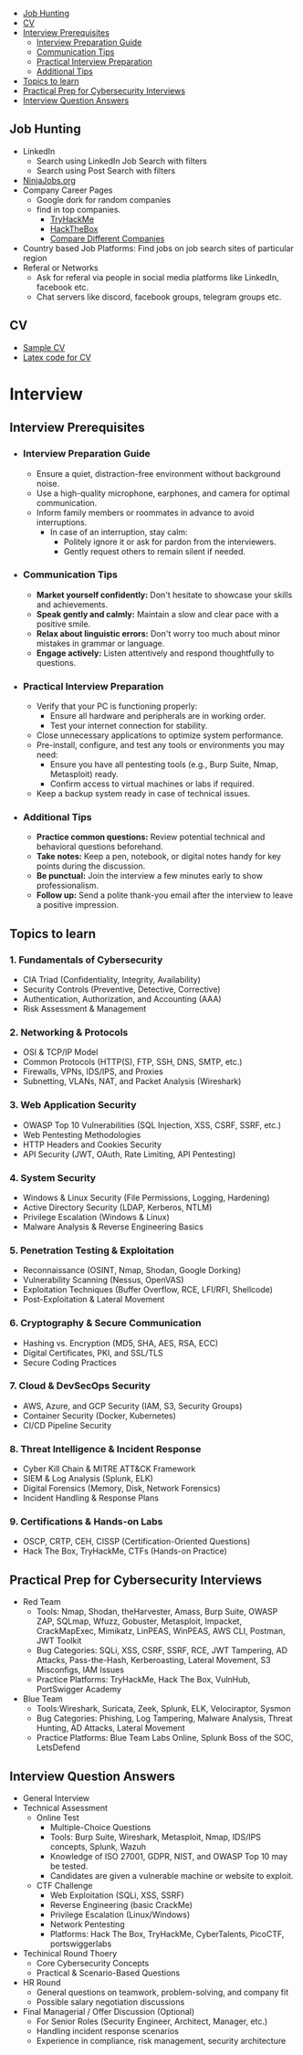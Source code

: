 - [Job Hunting](#job-hunting)
- [CV](#cv)
- [Interview Prerequisites](#interview-prerequisites)
  - [Interview Preparation Guide](#interview-preparation-guide)
  - [Communication Tips](#communication-tips)
  - [Practical Interview Preparation](#practical-interview-preparation)
  - [Additional Tips](#additional-tips)
- [Topics to learn](#topics-to-learn)
- [Practical Prep for Cybersecurity Interviews](#practical-prep-for-cybersecurity-interviews)
- [Interview Question Answers](#interview-question-answers)

## Job Hunting
- LinkedIn
  - Search using LinkedIn Job Search with filters
  - Search using Post Search with filters
- [NinjaJobs.org](https://ninjajobs.org)
- Company Career Pages
  - Google dork for random companies
  - find in top companies.
    - [TryHackMe](https://careers.tryhackme.com/)
    - [HackTheBox](https://jobs.hackthebox.com/)
    - [Compare Different Companies](https://www.levels.fyi)
- Country based Job Platforms: Find jobs on job search sites of particular region
- Referal or Networks
  - Ask for referal via people in social media platforms like LinkedIn, facebook etc.
  - Chat servers like discord, facebook groups, telegram groups etc.

## CV
- [Sample CV](https://zishanadthandar.github.io/CV.pdf)    
- [Latex code for CV](./CVLatext.tex)

# Interview
## Interview Prerequisites
- ### **Interview Preparation Guide**
  - Ensure a quiet, distraction-free environment without background noise. 
  - Use a high-quality microphone, earphones, and camera for optimal communication.
  - Inform family members or roommates in advance to avoid interruptions. 
    - In case of an interruption, stay calm:
      - Politely ignore it or ask for pardon from the interviewers.
      - Gently request others to remain silent if needed.
- ### **Communication Tips**
  - **Market yourself confidently:** Don't hesitate to showcase your skills and achievements.
  - **Speak gently and calmly:** Maintain a slow and clear pace with a positive smile.
  - **Relax about linguistic errors:** Don't worry too much about minor mistakes in grammar or language.
  - **Engage actively:** Listen attentively and respond thoughtfully to questions.
- ### **Practical Interview Preparation**
  - Verify that your PC is functioning properly:
    - Ensure all hardware and peripherals are in working order.
    - Test your internet connection for stability.
  - Close unnecessary applications to optimize system performance.
  - Pre-install, configure, and test any tools or environments you may need:
    - Ensure you have all pentesting tools (e.g., Burp Suite, Nmap, Metasploit) ready.
    - Confirm access to virtual machines or labs if required.
  - Keep a backup system ready in case of technical issues.
- ### **Additional Tips**
  - **Practice common questions:** Review potential technical and behavioral questions beforehand.
  - **Take notes:** Keep a pen, notebook, or digital notes handy for key points during the discussion.
  - **Be punctual:** Join the interview a few minutes early to show professionalism.
  - **Follow up:** Send a polite thank-you email after the interview to leave a positive impression.

## Topics to learn
### 1. Fundamentals of Cybersecurity
- CIA Triad (Confidentiality, Integrity, Availability)
- Security Controls (Preventive, Detective, Corrective)
- Authentication, Authorization, and Accounting (AAA)
- Risk Assessment & Management
### 2. Networking & Protocols
- OSI & TCP/IP Model
- Common Protocols (HTTP(S), FTP, SSH, DNS, SMTP, etc.)
- Firewalls, VPNs, IDS/IPS, and Proxies
- Subnetting, VLANs, NAT, and Packet Analysis (Wireshark)
### 3. Web Application Security
- OWASP Top 10 Vulnerabilities (SQL Injection, XSS, CSRF, SSRF, etc.)
- Web Pentesting Methodologies
- HTTP Headers and Cookies Security
- API Security (JWT, OAuth, Rate Limiting, API Pentesting)
### 4. System Security
- Windows & Linux Security (File Permissions, Logging, Hardening)
- Active Directory Security (LDAP, Kerberos, NTLM)
- Privilege Escalation (Windows & Linux)
- Malware Analysis & Reverse Engineering Basics
### 5. Penetration Testing & Exploitation
- Reconnaissance (OSINT, Nmap, Shodan, Google Dorking)
- Vulnerability Scanning (Nessus, OpenVAS)
- Exploitation Techniques (Buffer Overflow, RCE, LFI/RFI, Shellcode)
- Post-Exploitation & Lateral Movement
### 6. Cryptography & Secure Communication
- Hashing vs. Encryption (MD5, SHA, AES, RSA, ECC)
- Digital Certificates, PKI, and SSL/TLS
- Secure Coding Practices
### 7. Cloud & DevSecOps Security
- AWS, Azure, and GCP Security (IAM, S3, Security Groups)
- Container Security (Docker, Kubernetes)
- CI/CD Pipeline Security
### 8. Threat Intelligence & Incident Response
- Cyber Kill Chain & MITRE ATT&CK Framework
- SIEM & Log Analysis (Splunk, ELK)
- Digital Forensics (Memory, Disk, Network Forensics)
- Incident Handling & Response Plans
### 9. Certifications & Hands-on Labs
- OSCP, CRTP, CEH, CISSP (Certification-Oriented Questions)
- Hack The Box, TryHackMe, CTFs (Hands-on Practice)

## Practical Prep for Cybersecurity Interviews
- Red Team
  - Tools: Nmap, Shodan, theHarvester, Amass, Burp Suite, OWASP ZAP, SQLmap, Wfuzz, Gobuster, Metasploit, Impacket, CrackMapExec, Mimikatz, LinPEAS, WinPEAS, AWS CLI, Postman, JWT Toolkit
  - Bug Categories: SQLi, XSS, CSRF, SSRF, RCE, JWT Tampering, AD Attacks, Pass-the-Hash, Kerberoasting, Lateral Movement, S3 Misconfigs, IAM Issues
  - Practice Platforms: TryHackMe, Hack The Box, VulnHub, PortSwigger Academy
- Blue Team
  - Tools:Wireshark, Suricata, Zeek, Splunk, ELK, Velociraptor, Sysmon
  - Bug Categories: Phishing, Log Tampering, Malware Analysis, Threat Hunting, AD Attacks, Lateral Movement
  - Practice Platforms: Blue Team Labs Online, Splunk Boss of the SOC, LetsDefend



## Interview Question Answers
- General Interview
- Technical Assessment
  - Online Test  
    - Multiple-Choice Questions
    - Tools: Burp Suite, Wireshark, Metasploit, Nmap, IDS/IPS concepts, Splunk, Wazuh
    - Knowledge of ISO 27001, GDPR, NIST, and OWASP Top 10 may be tested.
    - Candidates are given a vulnerable machine or website to exploit.
  - CTF Challenge
    - Web Exploitation (SQLi, XSS, SSRF)
    - Reverse Engineering (basic CrackMe)
    - Privilege Escalation (Linux/Windows)
    - Network Pentesting
    - Platforms: Hack The Box, TryHackMe, CyberTalents, PicoCTF, portswiggerlabs
- Techinical Round Thoery
  - Core Cybersecurity Concepts
  - Practical & Scenario-Based Questions
- HR Round
  - General questions on teamwork, problem-solving, and company fit
  - Possible salary negotiation discussions
- Final Managerial / Offer Discussion (Optional)
  - For Senior Roles (Security Engineer, Architect, Manager, etc.)
  - Handling incident response scenarios
  - Experience in compliance, risk management, security architecture



